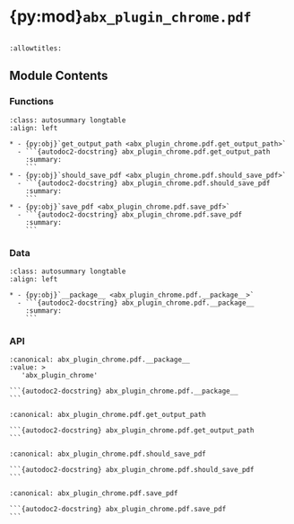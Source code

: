 # {py:mod}`abx_plugin_chrome.pdf`

```{py:module} abx_plugin_chrome.pdf
```

```{autodoc2-docstring} abx_plugin_chrome.pdf
:allowtitles:
```

## Module Contents

### Functions

````{list-table}
:class: autosummary longtable
:align: left

* - {py:obj}`get_output_path <abx_plugin_chrome.pdf.get_output_path>`
  - ```{autodoc2-docstring} abx_plugin_chrome.pdf.get_output_path
    :summary:
    ```
* - {py:obj}`should_save_pdf <abx_plugin_chrome.pdf.should_save_pdf>`
  - ```{autodoc2-docstring} abx_plugin_chrome.pdf.should_save_pdf
    :summary:
    ```
* - {py:obj}`save_pdf <abx_plugin_chrome.pdf.save_pdf>`
  - ```{autodoc2-docstring} abx_plugin_chrome.pdf.save_pdf
    :summary:
    ```
````

### Data

````{list-table}
:class: autosummary longtable
:align: left

* - {py:obj}`__package__ <abx_plugin_chrome.pdf.__package__>`
  - ```{autodoc2-docstring} abx_plugin_chrome.pdf.__package__
    :summary:
    ```
````

### API

````{py:data} __package__
:canonical: abx_plugin_chrome.pdf.__package__
:value: >
   'abx_plugin_chrome'

```{autodoc2-docstring} abx_plugin_chrome.pdf.__package__
```

````

````{py:function} get_output_path()
:canonical: abx_plugin_chrome.pdf.get_output_path

```{autodoc2-docstring} abx_plugin_chrome.pdf.get_output_path
```
````

````{py:function} should_save_pdf(link: archivebox.index.schema.Link, out_dir: typing.Optional[pathlib.Path] = None, overwrite: typing.Optional[bool] = False) -> bool
:canonical: abx_plugin_chrome.pdf.should_save_pdf

```{autodoc2-docstring} abx_plugin_chrome.pdf.should_save_pdf
```
````

````{py:function} save_pdf(link: archivebox.index.schema.Link, out_dir: typing.Optional[pathlib.Path] = None, timeout: int = 60) -> archivebox.index.schema.ArchiveResult
:canonical: abx_plugin_chrome.pdf.save_pdf

```{autodoc2-docstring} abx_plugin_chrome.pdf.save_pdf
```
````
